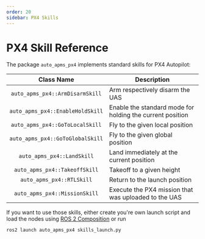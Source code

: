 ```yaml
---
order: 20
sidebar: PX4 Skills
---
```

# PX4 Skill Reference

The package `auto_apms_px4` implements standard skills for PX4 Autopilot:

Class Name | Description
:---: | ---
`auto_apms_px4::ArmDisarmSkill` | Arm respectively disarm the UAS
`auto_apms_px4::EnableHoldSkill` | Enable the standard mode for holding the current position
`auto_apms_px4::GoToLocalSkill` | Fly to the given local position
`auto_apms_px4::GoToGlobalSkill` | Fly to the given global position
`auto_apms_px4::LandSkill` | Land immediately at the current position
`auto_apms_px4::TakeoffSkill` | Takeoff to a given height
`auto_apms_px4::RTLSkill` | Return to the launch position
`auto_apms_px4::MissionSkill` | Execute the PX4 mission that was uploaded to the UAS

If you want to use those skills, either create you're own launch script and load the nodes using [ROS 2 Composition](https://docs.ros.org/en/humble/Concepts/Intermediate/About-Composition.html#) or run

```bash
ros2 launch auto_apms_px4 skills_launch.py
```
